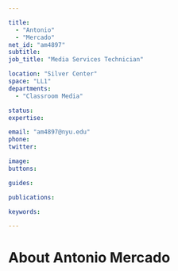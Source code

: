 ```yaml
---

title:
  - "Antonio"
  - "Mercado"
net_id: "am4897"
subtitle: 
job_title: "Media Services Technician"

location: "Silver Center"
space: "LL1"
departments:
  - "Classroom Media"

status: 
expertise:

email: "am4897@nyu.edu"
phone: 
twitter: 

image: 
buttons:

guides:

publications:

keywords:

---
```


# About Antonio Mercado


